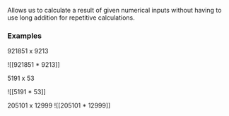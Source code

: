Allows us to calculate a result of given numerical inputs without having to use long addition for repetitive calculations.

### Examples

921851 x 9213

![[921851 * 9213]]

5191 x 53

![[5191 * 53]]

205101 x 12999
![[205101 * 12999]]